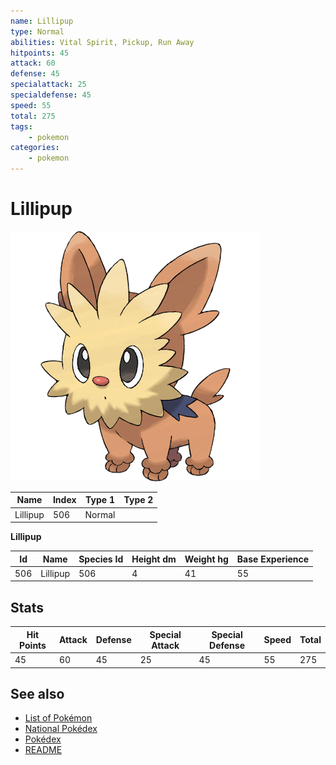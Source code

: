 ```yaml
---
name: Lillipup
type: Normal
abilities: Vital Spirit, Pickup, Run Away
hitpoints: 45
attack: 60
defense: 45
specialattack: 25
specialdefense: 45
speed: 55
total: 275
tags:
    - pokemon
categories:
    - pokemon
---
```


# Lillipup


![Lillipup](images/506.png)

| **Name** | **Index** | **Type 1** | **Type 2** |
|----|----|----|----|
| Lillipup | 506 | Normal  |  |

**Lillipup** 




| **Id** | **Name** | **Species Id** | **Height dm** | **Weight hg** | **Base Experience** |
|--------|----------|----------------|------------|------------|---------------------|
| 506 | Lillipup | 506 | 4 | 41 | 55 |



## Stats

| **Hit Points** | **Attack** | **Defense** | **Special Attack** | **Special Defense** | **Speed** | **Total** |
|----------------|------------|-------------|--------------------|---------------------|-----------|-----------|
| 45 | 60 | 45 | 25 | 45 | 55 | 275 |

## See also

- [List of Pokémon](../pokemon.md)
- [National Pokédex](../national_pokedex.md)
- [Pokédex](../pokedex.md)
- [README](../README.md)
